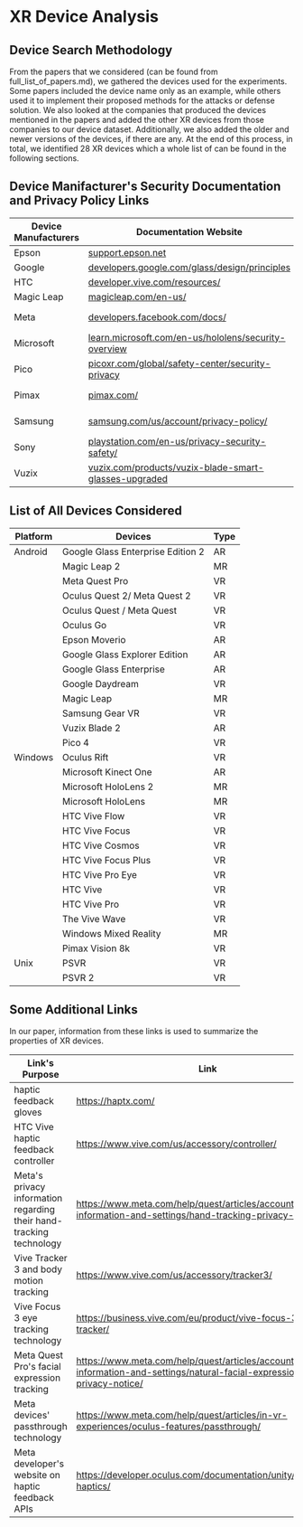 # XR Device Analysis

## Device Search Methodology

From the papers that we considered (can be found from full_list_of_papers.md), we gathered the devices used for the experiments. Some papers included the device name only as an example, while others used it to implement their proposed methods for the attacks or defense solution. We also looked at the companies that produced the devices mentioned in the papers and added the other XR devices from those companies to our device dataset. Additionally, we also added the older and newer versions of the devices, if there are any. At the end of this process, in total, we identified 28 XR devices which a whole list of can be found in the following sections.

## Device Manifacturer's Security Documentation and Privacy Policy Links

| Device Manufacturers | Documentation Website | Privacy Policy |
| -------------------- | --------------------- | -------------- |
| Epson | [support.epson.net](https://support.epson.net) | [epson.com/privacy-policy/](https://epson.com/privacy-policy/) |
| Google | [developers.google.com/glass/design/principles](https://developers.google.com/glass/design/principles) | [policies.google.com/privacy](https://policies.google.com/privacy) |
| HTC | [developer.vive.com/resources/](https://developer.vive.com/resources/) | [htcinc.com/privacy-policy/](https://www.htcinc.com/privacy-policy/) |
| Magic Leap | [magicleap.com/en-us/](https://www.magicleap.com/en-us/) | [magicleap.com/privacy-policy](https://www.magicleap.com/privacy-policy) |
| Meta | [developers.facebook.com/docs/](https://developers.facebook.com/docs/) | [meta.com/legal/quest/privacy-policy-for-oculus-account-users/](https://www.meta.com/legal/quest/privacy-policy-for-oculus-account-users/) |
| Microsoft | [learn.microsoft.com/en-us/hololens/security-overview](https://learn.microsoft.com/en-us/hololens/security-overview) | [learn.microsoft.com/en-us/hololens/hololens2-privacy](https://learn.microsoft.com/en-us/hololens/hololens2-privacy) |
| Pico | [picoxr.com/global/safety-center/security-privacy](https://www.picoxr.com/global/safety-center/security-privacy) | [picoxr.com/global/legal/privacy-policy](https://www.picoxr.com/global/legal/privacy-policy) |
| Pimax | [pimax.com/](https://pimax.com/) | [affiliate.pimax.com/program-legal/privacy](https://affiliate.pimax.com/program-legal/privacy) |
| Samsung | [samsung.com/us/account/privacy-policy/](https://www.samsung.com/us/account/privacy-policy/) | [samsung.com/us/account/privacy-policy/](https://www.samsung.com/us/account/privacy-policy/) |
| Sony | [playstation.com/en-us/privacy-security-safety/](https://www.playstation.com/en-us/privacy-security-safety/) | [electronics.sony.com/privacy-policy](https://electronics.sony.com/privacy-policy) |
| Vuzix | [vuzix.com/products/vuzix-blade-smart-glasses-upgraded](https://www.vuzix.com/products/vuzix-blade-smart-glasses-upgraded) | [vuzix.com/pages/privacy-policy](https://www.vuzix.com/pages/privacy-policy) |


## List of All Devices Considered

| Platform | Devices                                      | Type |
|----------|----------------------------------------------|------|
| Android  | Google Glass Enterprise Edition 2            | AR   |
|          | Magic Leap 2                                 | MR   |
|          | Meta Quest Pro                               | VR   |
|          | Oculus Quest 2/ Meta Quest 2                 | VR   |
|          | Oculus Quest / Meta Quest                    | VR   |
|          | Oculus Go                                    | VR   |
|          | Epson Moverio                                | AR   |
|          | Google Glass Explorer Edition                | AR   |
|          | Google Glass Enterprise                      | AR   |
|          | Google Daydream                              | VR   |
|          | Magic Leap                                   | MR   |
|          | Samsung Gear VR                              | VR   |
|          | Vuzix Blade 2                                 | AR   |
|          | Pico 4                                       | VR   |
| Windows  | Oculus Rift                                  | VR   |
|          | Microsoft Kinect One                         | AR   |
|          | Microsoft HoloLens 2                         | MR   |
|          | Microsoft HoloLens                           | MR   |
|          | HTC Vive Flow                                | VR   |
|          | HTC Vive Focus                               | VR   |
|          | HTC Vive Cosmos                              | VR   |
|          | HTC Vive Focus Plus                          | VR   |
|          | HTC Vive Pro Eye                             | VR   |
|          | HTC Vive                                     | VR   |
|          | HTC Vive Pro                                 | VR   |
|          | The Vive Wave                                | VR   |
|          | Windows Mixed Reality                        | MR   |
|          | Pimax Vision 8k                              | VR   |
| Unix     | PSVR                                         | VR   |
|          | PSVR 2                                       | VR   |


## Some Additional Links
In our paper, information from these links is used to summarize the properties of XR devices. 

|Link's Purpose| Link|
| -------------------- | --------------------- | 
| haptic feedback gloves | https://haptx.com/ | 
| HTC Vive haptic feedback controller | https://www.vive.com/us/accessory/controller/| 
| Meta's privacy information regarding their hand-tracking technology | https://www.meta.com/help/quest/articles/accounts/privacy-information-and-settings/hand-tracking-privacy-notice/ |
| Vive Tracker 3 and body motion tracking | https://www.vive.com/us/accessory/tracker3/|
| Vive Focus 3 eye tracking technology | https://business.vive.com/eu/product/vive-focus-3-eye-tracker/|
| Meta Quest Pro's facial expression tracking | https://www.meta.com/help/quest/articles/accounts/privacy-information-and-settings/natural-facial-expressions-privacy-notice/|
| Meta devices' passthrough technology | https://www.meta.com/help/quest/articles/in-vr-experiences/oculus-features/passthrough/|
| Meta developer's website on haptic feedback APIs | https://developer.oculus.com/documentation/unity/unity-haptics/|
